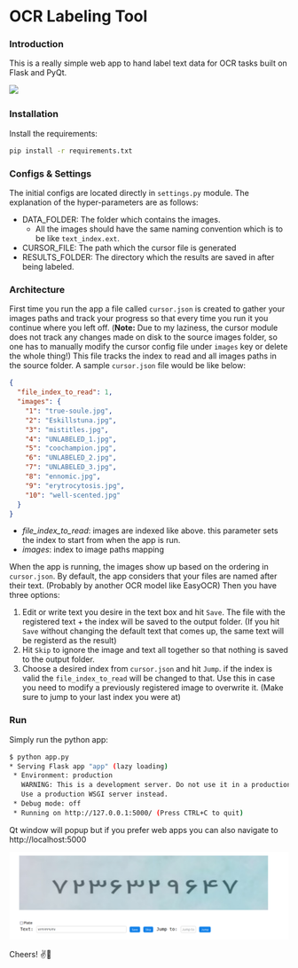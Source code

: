 # OCR Labeling Tool

### Introduction
This is a really simple web app to hand label text data for OCR tasks built on Flask and PyQt. 

![](assets/demo.gif)

### Installation
Install the requirements:
```bash
pip install -r requirements.txt
```

### Configs & Settings
The initial configs are located directly in `settings.py` module. The explanation of the hyper-parameters are as follows:
* DATA_FOLDER: The folder which contains the images.
  * All the images should have the same naming convention which is to be like `text_index.ext`.
* CURSOR_FILE: The path which the cursor file is generated
* RESULTS_FOLDER: The directory which the results are saved in after being labeled.

### Architecture
First time you run the app a file  called `cursor.json` is created to gather your images
paths and track your progress so that every time you run it you continue where you left off.
(**Note:** Due to my laziness, the cursor module does not track any changes made on disk to 
the source images folder, so one has to manually modify the cursor config file under `images` key or
delete the whole thing!) This file tracks the index to read and all images paths in the source folder.
A sample `cursor.json` file would be like below:
```json
{
  "file_index_to_read": 1,
  "images": {
    "1": "true-soule.jpg",
    "2": "Eskillstuna.jpg",
    "3": "mistitles.jpg",
    "4": "UNLABELED_1.jpg",
    "5": "coochampion.jpg",
    "6": "UNLABELED_2.jpg",
    "7": "UNLABELED_3.jpg",
    "8": "ennomic.jpg",
    "9": "erytrocytosis.jpg",
    "10": "well-scented.jpg"
  }
}
```
- *file_index_to_read*: images are indexed like above. this parameter sets the index to start from when the app is run.
- *images*: index to image paths mapping

When the app is running, the images show up based on the ordering in `cursor.json`. By default, the app considers that your files are named after their text. (Probably by another OCR model like EasyOCR) Then you have three options:
1. Edit or write text you desire in the text box and hit `Save`. The file with the registered text + the index will be saved to the output folder. (If you hit `Save` without changing the default text that comes up, the same text will be registerd as the result)
2. Hit `Skip` to ignore the image and text all together so that nothing is saved to the output folder.
3. Choose a desired index from `cursor.json` and hit `Jump`. if the index is valid the `file_index_to_read` will be changed to that. Use this in case you need to modify a previously registered image to overwrite it. (Make sure to jump to your last index you were at)

### Run 
Simply run the python app:
```bash
$ python app.py
* Serving Flask app "app" (lazy loading)
 * Environment: production
   WARNING: This is a development server. Do not use it in a production deployment.
   Use a production WSGI server instead.
 * Debug mode: off
 * Running on http://127.0.0.1:5000/ (Press CTRL+C to quit)
```
Qt window will popup but if you prefer web apps you can also navigate to http://localhost:5000

![](assets/demo.png)

Cheers! ✌️🍻️